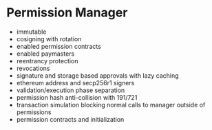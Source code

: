 # Permission Manager

- immutable
- cosigning with rotation
- enabled permission contracts
- enabled paymasters
- reentrancy protection
- revocations
- signature and storage based approvals with lazy caching
- ethereum address and secp256r1 signers
- validation/execution phase separation
- permission hash anti-collision with 191/721
- transaction simulation blocking normal calls to manager outside of permissions
- permission contracts and initialization
